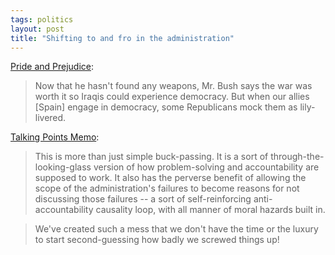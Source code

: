```yaml
---
tags: politics
layout: post
title: "Shifting to and fro in the administration"
---
```




<a href="http://www.nytimes.com/2004/03/18/opinion/18DOWD.html">Pride and Prejudice</a>:

<blockquote>Now that he hasn't found any weapons, Mr. Bush says the war was worth it so Iraqis could experience democracy. But when our allies [Spain] engage in democracy, some Republicans mock them as lily-livered.</blockquote>

<p><a href="http://www.talkingpointsmemo.com/archives/week_2004_03_14.html#002716">Talking Points Memo</a>:

<blockquote>This is more than just simple buck-passing. It is a sort of through-the-looking-glass version of how problem-solving and accountability are supposed to work. It also has the perverse benefit of allowing the scope of the administration's failures to become reasons for not discussing those failures -- a sort of self-reinforcing anti-accountability causality loop, with all manner of moral hazards built in.</blockquote>

<blockquote>We've created such a mess that we don't have the time or the luxury to start second-guessing how badly we screwed things up!</blockquote>


